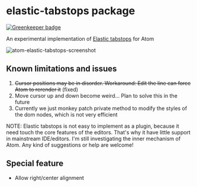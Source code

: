 # elastic-tabstops package

[![Greenkeeper badge](https://badges.greenkeeper.io/hax/atom-elastic-tabstops.svg)](https://greenkeeper.io/)

An experimental implementation of [Elastic tabstops](http://nickgravgaard.com/elastic-tabstops/) for Atom

![atom-elastic-tabstops-screenshot](https://cloud.githubusercontent.com/assets/159840/13506337/a5680002-e1b8-11e5-926c-d3627e4c20fc.gif)


## Known limitations and issues

1.	~~Cursor positions may be in disorder. Workaround: Edit the line can force
	Atom to rerender it~~ (fixed)
2.	Move cursor up and down become weird... Plan to solve this in the future
3.	Currently we just monkey patch private method to modify the styles
	of the dom nodes, which is not very efficient


NOTE: Elastic tabstops is not easy to implement as a plugin, because it need
touch the core features of the editors. That's why it have little support in mainstream
IDE/editors. I'm still investigating the inner mechanism of Atom. Any kind of suggestions or help are welcome!

## Special feature

*	 Allow right/center alignment
